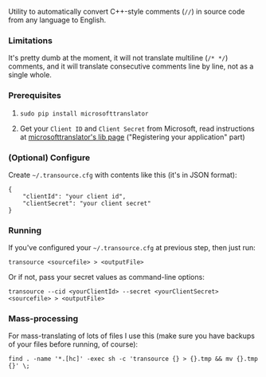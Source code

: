 Utility to automatically convert C++-style comments (`//`) in source code from any language to English.

### Limitations

It's pretty dumb at the moment, it will not translate multiline (`/* */`) comments, and it will translate consecutive comments line by line, not as a single whole.

### Prerequisites

1. `sudo pip install microsofttranslator`

2. Get your `Client ID` and `Client Secret` from Microsoft, read instructions at [microsofttranslator's lib page](https://github.com/openlabs/Microsoft-Translator-Python-API#registering-your-application) ("Registering your application" part)

### (Optional) Configure

Create `~/.transource.cfg` with contents like this (it's in JSON format):

```
{
	"clientId": "your client id",
	"clientSecret": "your client secret"
}
```

### Running

If you've configured your `~/.transource.cfg` at previous step, then just run:

`transource <sourcefile> > <outputFile>`

Or if not, pass your secret values as command-line options:

`transource --cid <yourClientId> --secret <yourClientSecret> <sourcefile> > <outputFile>`


### Mass-processing

For mass-translating of lots of files I use this (make sure you have backups of your files before running, of course):

`find . -name '*.[hc]' -exec sh -c 'transource {} > {}.tmp && mv {}.tmp {}' \;`


